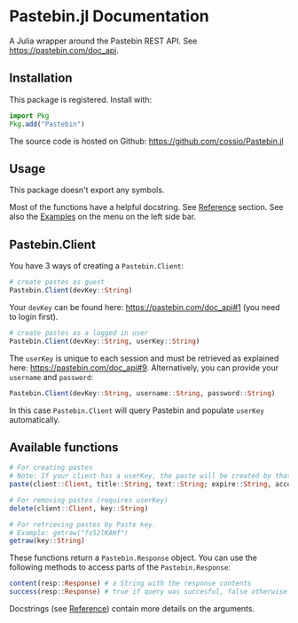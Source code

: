# Pastebin.jl Documentation

A Julia wrapper around the Pastebin REST API.
See <https://pastebin.com/doc_api>.

## Installation

This package is registered.
Install with:

```julia
import Pkg
Pkg.add("Pastebin")
```

The source code is hosted on Github:
<https://github.com/cossio/Pastebin.jl>

## Usage

This package doesn't export any symbols.

Most of the functions have a helpful docstring.
See [Reference](@ref) section.
See also the [Examples](@ref) on the menu on the left side bar.

## Pastebin.Client

You have 3 ways of creating a `Pastebin.Client`:

```julia
# create pastes as guest
Pastebin.Client(devKey::String)
```

Your `devKey` can be found here: <https://pastebin.com/doc_api#1> (you need to login first).

```julia
# create pastes as a logged in user
Pastebin.Client(devKey::String, userKey::String)
```

The `userKey` is unique to each session and must be retrieved as explained here:
<https://pastebin.com/doc_api#9>.
Alternatively, you can provide your `username` and `password`:

```julia
Pastebin.Client(devKey::String, username::String, password::String)
```

In this case `Pastebin.Client` will query Pastebin and populate `userKey` automatically.

## Available functions

```julia
# For creating pastes
# Note: If your client has a userKey, the paste will be created by that user.
paste(client::Client, title::String, text::String; expire::String, access::Int)

# For removing pastes (requires userKey)
delete(client::Client, key::String)

# For retrieving pastes by Paste key.
# Example: getraw("fs52lKAHf")
getraw(key::String)
```

These functions return a `Pastebin.Response` object.
You can use the following methods to access parts of the `Pastebin.Response`:

```julia
content(resp::Response) # a String with the response contents
success(resp::Response) # true if query was succesful, false otherwise
```

Docstrings (see [Reference](@ref)) contain more details on the arguments.